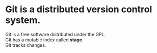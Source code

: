 Git is a distributed version control system.
====
Git is a free software distributed under the GPL.  
GIt has a mutable index called **stage**.  
Git tracks changes.
